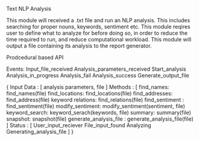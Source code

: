 Text NLP Analysis

This module will received a .txt file and run an NLP analysis.
This includes searching for proper nouns, keywords, sentiment etc.
This module reqires user to define what to analyze for before doing so,
in order to reduce the time required to run, and reduce computational workload.
This module will output a file containing its analysis to the report generator.

Prodcedural based API

Events:
    Input_file_received
    Analysis_parameters_received
    Start_analysis
    Analysis_in_progress
    Analysis_fail
    Analysis_success
    Generate_output_file

{
    Input Data : [
        analysis parameters,
        file
    ]
    Methods : [
        find_names: find_names(file)
        find_locations: find_locations(file)
        find_addresses: find_address(file)
        keyword relations: find_relations(file)
        find_sentiment : find_sentiment(file)
        modify_sentiment: modify_sentiment(sentiment, file)
        keyword_search: keyword_serach(keywords, file)
        summary: summary(file)
        snapshot: snapshot(file)
        generate_analysis_file : generate_analysis_file(file)
    ]
    Status : [
        User_input_reciever
        File_input_found
        Analyzing
        Generating_analysis_file
    ]
}